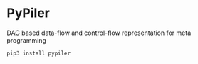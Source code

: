 # PyPiler
DAG based data-flow and control-flow representation for meta programming

```pip3 install pypiler```
